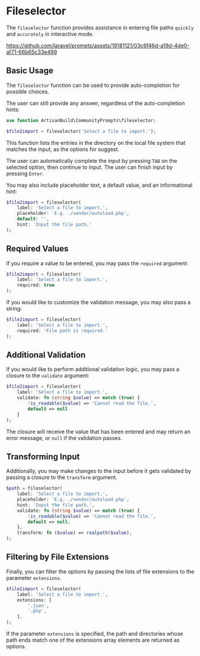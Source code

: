 # Fileselector

The `fileselector` function provides assistance in entering file paths `quickly` and `accurately` in interactive mode.

https://github.com/laravel/prompts/assets/19181121/03c6f46d-a19d-4de0-af71-66b65c33e499

## Basic Usage

The `fileselector` function can be used to provide auto-completion for possible choices.

The user can still provide any answer, regardless of the auto-completion hints:

```php
use function ArtisanBuild\CommunityPrompts\fileselector;

$file2import = fileselector('Select a file to import.');
```

This function lists the entries in the directory on the local file system that matches the input, as the options for suggest.

The user can automatically complete the input by pressing `TAB` on the selected option, then continue to input.
The user can finish input by pressing `Enter`.

You may also include placeholder text, a default value, and an informational hint:

```php
$file2import = fileselector(
    label: 'Select a file to import.',
    placeholder: 'E.g. ./vendor/autoload.php',
    default: '',
    hint: 'Input the file path.'
);
```

## Required Values

If you require a value to be entered, you may pass the `required` argument:

```php
$file2import = fileselector(
    label: 'Select a file to import.',
    required: true
);
```

If you would like to customize the validation message, you may also pass a string:

```php
$file2import = fileselector(
    label: 'Select a file to import.',
    required: 'File path is required.'
);
```

## Additional Validation

If you would like to perform additional validation logic, you may pass a closure to the `validate` argument:

```php
$file2import = fileselector(
    label: 'Select a file to import.',
    validate: fn (string $value) => match (true) {
        !is_readable($value) => 'Cannot read the file.',
        default => null
    }
);
```

The closure will receive the value that has been entered and may return an error message, or `null` if the validation passes.

## Transforming Input

Additionally, you may make changes to the input before it gets validated by passing a closure to the `transform` argument.

```php
$path = fileselector(
    label: 'Select a file to import.',
    placeholder: 'E.g. ./vendor/autoload.php',
    hint: 'Input the file path.',
    validate: fn (string $value) => match (true) {
        !is_readable($value) => 'Cannot read the file.',
        default => null,
    },
    transform: fn ($value) => realpath($value),
);
```

## Filtering by File Extensions

Finally, you can filter the options by passing the lists of file extensions to the parameter `extensions`.

```php
$file2import = fileselector(
    label: 'Select a file to import.',
    extensions: [
        '.json',
        '.php',
    ],
);
```

If the parameter `extensions` is specified, the path and directories whose path ends match one of the extensions array elements are returned as options.
